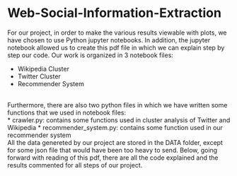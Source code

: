 # Web-Social-Information-Extraction

For our project, in order to make the various results viewable with plots, we have chosen to use
Python jupyter notebooks. In addition, the jupyter notebook allowed us to create this pdf file in
which we can explain step by step our code. Our work is organized in 3 notebook files:
<br>
* Wikipedia Cluster
* Twitter Cluster
* Recommender System
<br>
Furthermore, there are also two python files in which we have written some functions that we
used in notebook files:
<br>
* crawler.py: contains some functions used in cluster analysis of Twitter and Wikipedia
* recommender_system.py: contains some function used in our recommender system
<br>
All the data genereted by our project are stored in the DATA folder, except for some json file
that would have been too heavy to send.
Below, going forward with reading of this pdf, there are all the code explained and the results
commented for all steps of our project.
